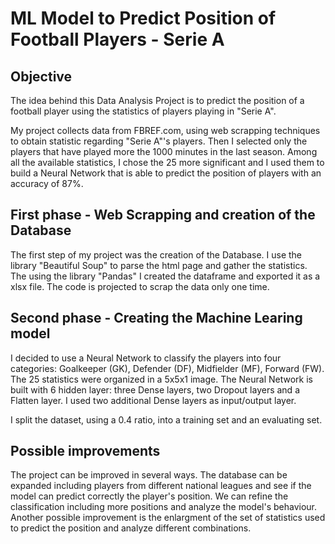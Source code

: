 # ML Model to Predict Position of Football Players - Serie A

## Objective

The idea behind this Data Analysis Project is to predict the position of a football player using the statistics of players playing in "Serie A".

My project collects data from FBREF.com, using web scrapping techniques to obtain statistic regarding "Serie A"'s players. Then I selected only the players that have played more the 1000 minutes in the last season. Among all the available statistics, I chose the 25 more significant and I used them to build a Neural Network that is able to predict the position of players with an accuracy of 87%. 

## First phase - Web Scrapping and creation of the Database

The first step of my project was the creation of the Database. I use the library "Beautiful Soup" to parse the html page and gather the statistics. The using the library "Pandas" I created the dataframe and exported it as a xlsx file. The code is projected to scrap the data only one time.

## Second phase - Creating the Machine Learing model

I decided to use a Neural Network to classify the players into four categories: Goalkeeper (GK), Defender (DF), Midfielder (MF), Forward (FW). 
The 25 statistics were organized in a 5x5x1 image. The Neural Network is built with 6 hidden layer: three Dense layers, two Dropout layers and a Flatten layer. I used two additional Dense layers as input/output layer. 

I split the dataset, using a 0.4 ratio, into a training set and an evaluating set. 

## Possible improvements

The project can be improved in several ways. The database can be expanded including players from different national leagues and see if the model can predict correctly the player's position. We can refine the classification including more positions and analyze the model's behaviour. Another possible improvement is the enlargment of the set of statistics used to predict the position and analyze different combinations.

